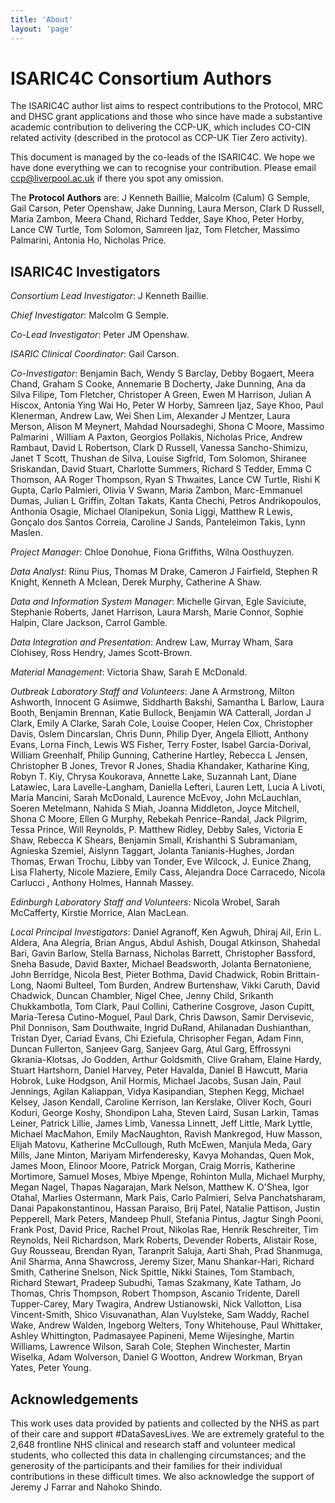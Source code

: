 ```yaml
---
title: 'About'
layout: 'page'
---
```



ISARIC4C Consortium Authors
=======

The ISARIC4C author list aims to respect contributions to the
Protocol, MRC and DHSC grant applications and those who since have made
a substantive academic contribution to delivering the CCP-UK, which
includes CO-CIN related activity (described in the protocol as CCP-UK
Tier Zero activity).

This document is managed by the co-leads of the ISARIC4C.
We hope we have done everything we can to recognise your contribution.
Please email ccp@liverpool.ac.uk if there you spot any omission.

The **Protocol Authors** are: J Kenneth Baillie, Malcolm (Calum) G Semple,
Gail Carson, Peter Openshaw, Jake Dunning, Laura Merson, Clark D
Russell, Maria Zambon, Meera Chand, Richard Tedder, Saye Khoo, Peter
Horby, Lance CW Turtle, Tom Solomon, Samreen Ijaz, Tom Fletcher, Massimo
Palmarini, Antonia Ho, Nicholas Price.

ISARIC4C Investigators
--------

*Consortium Lead Investigator*: J Kenneth Baillie.

*Chief Investigator*: Malcolm G Semple.

*Co-Lead Investigator*: Peter JM Openshaw.

*ISARIC Clinical Coordinator*: Gail Carson.

*Co-Investigator*:
Benjamin Bach,
Wendy S Barclay,
Debby Bogaert,
Meera Chand,
Graham S Cooke,
Annemarie B Docherty,
Jake Dunning,
Ana da Silva Filipe,
Tom Fletcher,
Christoper A Green,
Ewen M Harrison,
Julian A Hiscox,
Antonia Ying Wai Ho,
Peter W Horby,
Samreen Ijaz,
Saye Khoo,
Paul Klenerman,
Andrew Law,
Wei Shen Lim,
Alexander J Mentzer,
Laura Merson,
Alison M Meynert,
Mahdad Noursadeghi,
Shona C Moore,
Massimo Palmarini ,
William A Paxton,
Georgios Pollakis,
Nicholas Price,
Andrew Rambaut,
David L Robertson,
Clark D Russell,
Vanessa Sancho-Shimizu,
Janet T Scott,
Thushan de Silva,
Louise Sigfrid,
Tom Solomon,
Shiranee Sriskandan,
David Stuart,
Charlotte Summers,
Richard S Tedder,
Emma C Thomson,
AA Roger Thompson,
Ryan S Thwaites,
Lance CW Turtle,
Rishi K Gupta,
Carlo Palmieri,
Olivia V Swann,
Maria Zambon,
Marc-Emmanuel Dumas,
Julian L Griffin,
Zoltan Takats,
Kanta Chechi,
Petros Andrikopoulos,
Anthonia Osagie,
Michael Olanipekun,
Sonia Liggi,
Matthew R Lewis,
Gonçalo dos Santos Correia,
Caroline J Sands,
Panteleimon Takis,
Lynn Maslen.

*Project Manager*:
Chloe Donohue,
Fiona Griffiths,
Wilna Oosthuyzen.

*Data Analyst*:
Riinu Pius,
Thomas M Drake,
Cameron J Fairfield,
Stephen R Knight,
Kenneth A Mclean,
Derek Murphy,
Catherine A Shaw.

*Data and Information System Manager*:
Michelle Girvan,
Egle Saviciute,
Stephanie Roberts,
Janet Harrison,
Laura Marsh,
Marie Connor,
Sophie Halpin,
Clare Jackson,
Carrol Gamble.

*Data Integration and Presentation*:
Andrew Law,
Murray Wham,
Sara Clohisey,
Ross Hendry,
James Scott-Brown.

*Material Management*:
Victoria Shaw,
Sarah E McDonald.

*Outbreak Laboratory Staff and Volunteers*:
Jane A Armstrong,
Milton Ashworth,
Innocent G Asiimwe,
Siddharth Bakshi,
Samantha L Barlow,
Laura Booth,
Benjamin Brennan,
Katie Bullock,
Benjamin WA Catterall,
Jordan J Clark,
Emily A Clarke,
Sarah Cole,
Louise Cooper,
Helen Cox,
Christopher Davis,
Oslem Dincarslan,
Chris Dunn,
Philip Dyer,
Angela Elliott,
Anthony Evans,
Lorna Finch,
Lewis WS Fisher,
Terry Foster,
Isabel Garcia-Dorival,
William Greenhalf,
Philip Gunning,
Catherine Hartley,
Rebecca L Jensen,
Christopher B Jones,
Trevor R Jones,
Shadia Khandaker,
Katharine King,
Robyn T. Kiy,
Chrysa Koukorava,
Annette Lake,
Suzannah Lant,
Diane Latawiec,
Lara Lavelle-Langham,
Daniella Lefteri,
Lauren Lett,
Lucia A Livoti,
Maria Mancini,
Sarah McDonald,
Laurence McEvoy,
John McLauchlan,
Soeren Metelmann,
Nahida S Miah,
Joanna Middleton,
Joyce Mitchell,
Shona C Moore,
Ellen G Murphy,
Rebekah Penrice-Randal,
Jack Pilgrim,
Tessa Prince,
Will Reynolds,
P. Matthew Ridley,
Debby Sales,
Victoria E Shaw,
Rebecca K Shears,
Benjamin Small,
Krishanthi S Subramaniam,
Agnieska Szemiel,
Aislynn Taggart,
Jolanta Tanianis-Hughes,
Jordan Thomas,
Erwan Trochu,
Libby van Tonder,
Eve Wilcock,
J. Eunice Zhang,
Lisa Flaherty,
Nicole Maziere,
Emily Cass,
Alejandra Doce Carracedo,
Nicola Carlucci ,
Anthony Holmes,
Hannah Massey.

*Edinburgh Laboratory Staff and Volunteers*:
Nicola Wrobel,
Sarah McCafferty,
Kirstie Morrice,
Alan MacLean.

*Local Principal Investigators*:
Daniel Agranoff,
Ken Agwuh,
Dhiraj Ail,
Erin L. Aldera,
Ana Alegria,
Brian Angus,
Abdul Ashish,
Dougal Atkinson,
Shahedal Bari,
Gavin Barlow,
Stella Barnass,
Nicholas Barrett,
Christopher Bassford,
Sneha Basude,
David Baxter,
Michael Beadsworth,
Jolanta Bernatoniene,
John Berridge,
Nicola Best,
Pieter Bothma,
David Chadwick,
Robin Brittain-Long,
Naomi Bulteel,
Tom Burden,
Andrew Burtenshaw,
Vikki Caruth,
David Chadwick,
Duncan Chambler,
Nigel Chee,
Jenny Child,
Srikanth Chukkambotla,
Tom Clark,
Paul Collini,
Catherine Cosgrove,
Jason Cupitt,
Maria-Teresa Cutino-Moguel,
Paul Dark,
Chris Dawson,
Samir Dervisevic,
Phil Donnison,
Sam Douthwaite,
Ingrid DuRand,
Ahilanadan Dushianthan,
Tristan Dyer,
Cariad Evans,
Chi Eziefula,
Chrisopher Fegan,
Adam Finn,
Duncan Fullerton,
Sanjeev Garg,
Sanjeev Garg,
Atul Garg,
Effrossyni Gkrania-Klotsas,
Jo Godden,
Arthur Goldsmith,
Clive Graham,
Elaine Hardy,
Stuart Hartshorn,
Daniel Harvey,
Peter Havalda,
Daniel B Hawcutt,
Maria Hobrok,
Luke Hodgson,
Anil Hormis,
Michael Jacobs,
Susan Jain,
Paul Jennings,
Agilan Kaliappan,
Vidya Kasipandian,
Stephen Kegg,
Michael Kelsey,
Jason Kendall,
Caroline Kerrison,
Ian Kerslake,
Oliver Koch,
Gouri Koduri,
George Koshy,
Shondipon Laha,
Steven Laird,
Susan Larkin,
Tamas Leiner,
Patrick Lillie,
James Limb,
Vanessa Linnett,
Jeff Little,
Mark Lyttle,
Michael MacMahon,
Emily MacNaughton,
Ravish Mankregod,
Huw Masson,
Elijah Matovu,
Katherine McCullough,
Ruth McEwen,
Manjula Meda,
Gary Mills,
Jane Minton,
Mariyam Mirfenderesky,
Kavya Mohandas,
Quen Mok,
James Moon,
Elinoor Moore,
Patrick Morgan,
Craig Morris,
Katherine Mortimore,
Samuel Moses,
Mbiye Mpenge,
Rohinton Mulla,
Michael Murphy,
Megan Nagel,
Thapas Nagarajan,
Mark Nelson,
Matthew K. O'Shea,
Igor Otahal,
Marlies Ostermann,
Mark Pais,
Carlo Palmieri,
Selva Panchatsharam,
Danai Papakonstantinou,
Hassan Paraiso,
Brij Patel,
Natalie Pattison,
Justin Pepperell,
Mark Peters,
Mandeep Phull,
Stefania Pintus,
Jagtur Singh Pooni,
Frank Post,
David Price,
Rachel Prout,
Nikolas Rae,
Henrik Reschreiter,
Tim Reynolds,
Neil Richardson,
Mark Roberts,
Devender Roberts,
Alistair Rose,
Guy Rousseau,
Brendan Ryan,
Taranprit Saluja,
Aarti Shah,
Prad Shanmuga,
Anil Sharma,
Anna Shawcross,
Jeremy Sizer,
Manu Shankar-Hari,
Richard Smith,
Catherine Snelson,
Nick Spittle,
Nikki Staines,
Tom Stambach,
Richard Stewart,
Pradeep Subudhi,
Tamas Szakmany,
Kate Tatham,
Jo Thomas,
Chris Thompson,
Robert Thompson,
Ascanio Tridente,
Darell Tupper-Carey,
Mary Twagira,
Andrew Ustianowski,
Nick Vallotton,
Lisa Vincent-Smith,
Shico Visuvanathan,
Alan Vuylsteke,
Sam Waddy,
Rachel Wake,
Andrew Walden,
Ingeborg Welters,
Tony Whitehouse,
Paul Whittaker,
Ashley Whittington,
Padmasayee Papineni,
Meme Wijesinghe,
Martin Williams,
Lawrence Wilson,
Sarah Cole,
Stephen Winchester,
Martin Wiselka,
Adam Wolverson,
Daniel G Wootton,
Andrew Workman,
Bryan Yates,
Peter Young.

## Acknowledgements
This work uses data provided by patients and collected by the NHS as part of their care and support #DataSavesLives. We are extremely grateful to the 2,648 frontline NHS clinical and research staff and volunteer medical students, who collected this data in challenging circumstances; and the generosity of the participants and their families for their individual contributions in these difficult times. We also acknowledge the support of Jeremy J Farrar and Nahoko Shindo.
